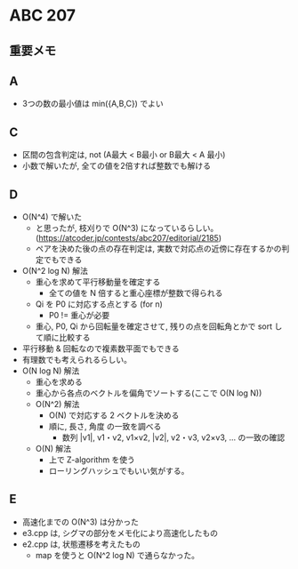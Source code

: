 # ABC 207

## 重要メモ

## A

- 3つの数の最小値は min({A,B,C}) でよい

## C

- 区間の包含判定は, not (A最大 < B最小 or B最大 < A 最小)
- 小数で解いたが, 全ての値を2倍すれば整数でも解ける

## D

- O(N^4) で解いた
  - と思ったが, 枝刈りで O(N^3) になっているらしい。(https://atcoder.jp/contests/abc207/editorial/2185)
  - ペアを決めた後の点の存在判定は, 実数で対応点の近傍に存在するかの判定でもできる
- O(N^2 log N) 解法
  - 重心を求めて平行移動量を確定する
    - 全ての値を N 倍すると重心座標が整数で得られる
  - Qi を P0 に対応する点とする (for n)
    - P0 != 重心が必要
  - 重心, P0, Qi から回転量を確定させて, 残りの点を回転角とかで sort して順に比較する
- 平行移動 & 回転なので複素数平面でもできる
- 有理数でも考えられるらしい。
- O(N log N) 解法
  - 重心を求める
  - 重心から各点のベクトルを偏角でソートする(ここで O(N log N))
  - O(N^2) 解法
    - O(N) で対応する 2 ベクトルを決める
    - 順に, 長さ, 角度 の一致を調べる
      - 数列 |v1|, v1・v2, v1×v2, |v2|, v2・v3, v2×v3, ... の一致の確認
  - O(N) 解法
    - 上で Z-algorithm を使う
    - ローリングハッシュでもいい気がする。

## E

- 高速化までの O(N^3) は分かった
- e3.cpp は, シグマの部分をメモ化により高速化したもの
- e2.cpp は, 状態遷移を考えたもの
  - map を使うと O(N^2 log N) で通らなかった。
